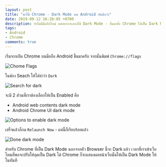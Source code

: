```yaml
---
layout: post
title: "มาใช้ Chrome - Dark Mode บน Android กันดีกว่า"
date: 2019-09-12 16:28:05 +0700
description: ยังไม่มีมือถือใหม่ แต่อยากจะลองใช้ Dark Mode - งั้นมาตั้ง Chrome ให้เป็น Dark Mode กัน
tags:
- Android
- Chrome
comments: true
---
```

เริ่มจากเปิด Chrome บนมือถือ Android ขึ้นมาครับ จากนั้นพิมพ์ `Chrome://flags`

![Chome Flags](https://res.cloudinary.com/sdees-reallife/image/upload/v1568813584/chrome-dark-1.png)

ในช่อง Seach ให้ใส่คำว่า `Dark`

![Search for dark](https://res.cloudinary.com/sdees-reallife/image/upload/v1568813591/chrome-dark-2.png)

จะมี 2 ส่วนที่เราต้องเลือกให้เป็น Enabled คือ
- Android web contents dark mode
- Android Chrome UI dark mode

![Options to enable dark mode](https://res.cloudinary.com/sdees-reallife/image/upload/v1568813599/chrome-dark-3.png)

เสร็จแล้วก็กด `Relaunch Now` - แค่นี้ก็เรียบร้อยแล้ว

![Done dark mode](https://res.cloudinary.com/sdees-reallife/image/upload/v1568813608/chrome-dark-4.png)

สำหรับ Chrome ที่เป็น Dark Mode นอกจากตัว Browser นี้จะ Dark แล้ว เวลาที่เราเข้าเว็บไหนที่พอจะปรับให้ลุคเป็น Dark ได้ Chrome ก็จะแสดงผลหน้าเว็บนั้นให้เป็น Dark Mode ให้ในทันที
